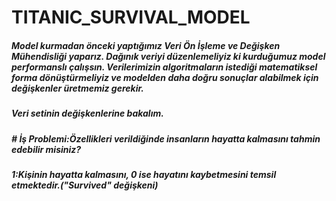 # TITANIC_SURVIVAL_MODEL

##### Model kurmadan önceki yaptığımız Veri Ön İşleme ve Değişken Mühendisliği yaparız. Dağınık veriyi düzenlemeliyiz ki kurduğumuz model performanslı çalışsın. Verilerimizin algoritmaların istediği matematiksel forma dönüştürmeliyiz ve modelden daha doğru sonuçlar alabilmek için değişkenler üretmemiz gerekir.
##### Veri setinin değişkenlerine bakalım.
##### # İş Problemi:Özellikleri verildiğinde insanların hayatta kalmasını tahmin edebilir misiniz?
##### 1:Kişinin hayatta kalmasını, 0 ise hayatını kaybetmesini temsil etmektedir.("Survived" değişkeni)




